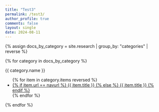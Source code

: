 ```yaml
---
title: "Test3"
permalink: /test3/
author_profile: true
comments: false
layout: single
date: 2024-08-11
---
```


{% assign docs_by_category = site.research | group_by: "categories" | reverse %}

{% for category in docs_by_category %}
  <div class="category_wrapper">
    <div class="category">{{ category.name }}</div>
    <ul>
    {% for item in category.items reversed %}
      <li class="collapsed">
          <a href="{{ site.baseurl }}{{ item.url }}">
          {% if item.url == navurl %}
            <u>{{ item.title }}</u>
          {% else %}
            {{ item.title }}
          {% endif %}
          </a>
      </li>
    {% endfor %}
    </ul>
  </div>
{% endfor %}